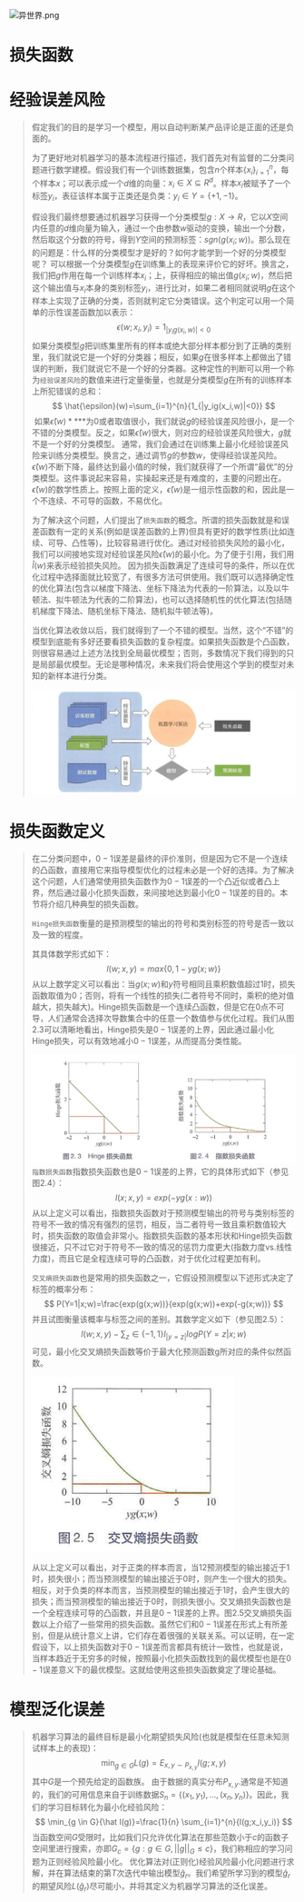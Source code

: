 ![异世界.png](https://upload-images.jianshu.io/upload_images/15675864-e39212ac990782cf.png?imageMogr2/auto-orient/strip%7CimageView2/2/w/1240)

# 损失函数

# 经验误差风险

>假定我们的目的是学习一个模型，用以自动判断某产品评论是正面的还是负面的。
>
>为了更好地对机器学习的基本流程进行描述，我们首先对有监督的二分类问题进行数学建模。假设我们有一个训练数据集，包含$n$个样本$\{x_i\}_{i=1}^n$，每个样本$x$；可以表示成一个$d$维的向量：$x_i \in X \subseteq R^d$。样本$x_{i}$被赋予了一个标签$y_i$，表征该样本属于正类还是负类：$y_i \in Y= \{+1,-1\}$。
>
>假设我们最终想要通过机器学习获得一个分类模型$g:X \to R$，它以$X$空间内任意的$d$维向量为输入，通过一个由参数$w$驱动的变换，输出一个分数，然后取这个分数的符号，得到$Y$空间的预测标签：$sgn(g(x_i;w))$。那么现在的问题是：什么样的分类模型才是好的？如何才能学到一个好的分类模型呢？
>    可以根据一个分类模型$g$在训练集上的表现来评价它的好坏。换言之，我们把$g$作用在每一个训练样本$x_i$；上，获得相应的输出值$g(x_i;w)$，然后把这个输出值与$x_i$本身的类别标签$y_i$，进行比对，如果二者相同就说明$g$在这个样本上实现了正确的分类，否则就判定它分类错误。这个判定可以用一个简单的示性误差函数加以表示：
>$$
>\epsilon(w;x_i,y_i)=1_{|y_ig(x_i,w)|<0}
>$$
>​	如果分类模型$g$把训练集里所有的样本或绝大部分样本都分到了正确的类别里，我们就说它是一个好的分类器；相反，如果$g$在很多样本上都做出了错误的判断，我们就说它不是一个好的分类器。这种定性的判断可以用一个称为`经验误差风险`的数值来进行定量衡量，也就是分类模型$g$在所有的训练样本上所犯错误的总和：
>$$
>\hat{\epsilon}(w)=\sum_{i=1}^{n}{1_{|y_ig(x_i,w)|<0}}
>$$
>​	如果$\hat{\epsilon}(w)**$**为0或者取值很小，我们就说$g$的经验误差风险很小，是一个不错的分类模型。反之，如果$\hat{\epsilon}(w)$很大，则对应的经验误差风险很大，$g$就不是一个好的分类模型。
>​    通常，我们会通过在训练集上最小化经验误差风险来训练分类模型。换言之，通过调节$g$的参数$w$，使得经验误差风险。$\hat{\epsilon}(w)$不断下降，最终达到最小值的时候，我们就获得了一个所谓“最优”的分类模型。这件事说起来容易，实操起来还是有难度的，主要的问题出在。$\hat{\epsilon}(w)$的数学性质上。按照上面的定义，$\hat{\epsilon}(w)$是一组示性函数的和，因此是一个不连续、不可导的函数，不易优化。
>
>​	为了解决这个问题，人们提出了`损失函数`的概念。所谓的损失函数就是和误差函数有一定的关系(例如是误差函数的上界)但具有更好的数学性质(比如连续、可导、凸性等)，比较容易进行优化。通过对经验损失风险的最小化，我们可以间接地实现对经验误差风险$\hat{\epsilon}(w)$的最小化。为了便于引用，我们用$\hat{l}(w)$来表示经验损失风险。
>​    因为损失函数满足了连续可导的条件，所以在优化过程中选择面就比较宽了，有很多方法可供使用。我们既可以选择确定性的优化算法(包含以梯度下降法、坐标下降法为代表的一阶算法，以及以牛顿法、拟牛顿法为代表的二阶算法)，也可以选择随机性的优化算法(包括随机梯度下降法、随机坐标下降法、随机拟牛顿法等)。
>
>​	当优化算法收敛以后，我们就得到了一个不错的模型。当然，这个“不错”的模型到底能有多好还要看损失函数的复杂程度。如果损失函数是个凸函数，则很容易通过上述方法找到全局最优模型；否则，多数情况下我们得到的只是局部最优模型。无论是哪种情况，未来我们将会使用这个学到的模型对未知的新样本进行分类。
>
>![1571560658397](res/Machine%20Learning%20Base/1571560658397.png)

# 损失函数定义

>在二分类问题中，$0-1$误差是最终的评价准则，但是因为它不是一个连续的凸函数，直接用它来指导模型优化的过程未必是一个好的选择。为了解决这个问题，人们通常使用损失函数作为$0-1$误差的一个凸近似或者凸上界，然后通过最小化损失函数，来间接地达到最小化$0-1$误差的目的。本节将介绍几种典型的损失函数。
>
>`Hinge损失函数`衡量的是预测模型的输出的符号和类别标签的符号是否一致以及一致的程度。
>
>其具体数学形式如下：
>$$
>l(w;x,y)=max\{0,1-yg(x;w)\}
>$$
>​	从以上数学定义可以看出：当$g(x;w)$和$y$符号相同且乘积数值超过1时，损失函数取值为0；否则，将有一个线性的损失(二者符号不同时，乘积的绝对值越大，损失越大)。Hinge损失函数是一个连续凸函数，但是它在0点不可导，人们通常会选择次导数集合中的任意一个数值参与优化过程。我们从图2.3可以清晰地看出，Hinge损失是$0-1$误差的上界，因此通过最小化Hinge损失，可以有效地减小$0-1$误差，从而提高分类性能。
>
>![1571560745676](res/Machine%20Learning%20Base/1571560745676.png)`指数损失函数`指数损失函数也是$0-1$误差的上界，它的具体形式如下（参见图2.4）：
>$$
>l(x;x,y)=exp(-yg(x:w))
>$$
>从以上定义可以看出，指数损失函数对于预测模型输出的符号与类别标签的符号不一致的情况有强烈的惩罚，相反，当二者符号一致且乘积数值较大时，损失函数的取值会非常小。指数损失函数的基本形状和Hinge损失函数很接近，只不过它对于符号不一致的情况的惩罚力度更大(指数力度vs.线性力度)，而且它是全程连续可导的凸函数，对于优化过程更加有利。
>
>`交叉熵损失函数`也是常用的损失函数之一，它假设预测模型以下述形式决定了标签的概率分布：
>$$
>P(Y=1|x;w)=\frac{exp(g(x;w))}{exp(g(x;w))+exp(-g(x;w))}
>$$
>并且试图衡量该概率与标签之间的差别。其数学定义如下（参见图2.5）：
>$$
>l(w;x,y)-\sum_z \in \{-1,1 \}{I_{|y=z|}}{}{logP(Y=z|x;w)}
>$$
>可见，最小化交叉熵损失函数等价于最大化预测函数g所对应的条件似然函数。
>
>![1571566807764](res/Machine%20Learning%20Base/1571566807764.png)
>
>从以上定义可以看出，对于正类的样本而言，当12预测模型的输出接近于1时，损失很小；而当预测模型的输出接近于0时，则产生一个很大的损失。相反，对于负类的样本而言，当预测模型的输出接近于1时，会产生很大的损失；而当预测模型的输出接近于0时，则损失很小。交叉熵损失函数也是一个全程连续可导的凸函数，并且是$0-1$误差的上界。图2.5交叉熵损失函数以上介绍了一些常用的损失函数。虽然它们和$0-1$误差在形式上有所差别，但是从统计意义上讲，它们存在着很强的关联关系。可以证明，在一定假设下，以上损失函数对于$0-1$误差而言都具有统计一致性，也就是说，当样本趋近于无穷多的时候，按照最小化损失函数找到的最优模型也是在$0-1$误差意义下的最优模型。这就给使用这些损失函数奠定了理论基础。
>
>

# 模型泛化误差

>机器学习算法的最终目标是最小化期望损失风险(也就是模型在任意未知测试样本上的表现)：
>$$
>\min_{g \in G}L(g)=E_{x,y \sim  P_{x,y}}l(g;x,y)
>$$
>其中$G$是一个预先给定的函数族。
>	由于数据的真实分布$P_{x,y}$.通常是不知道的，我们的可用信息来自于训练数据$S_n=\{(x_1,y_1),...,(x_n,y_n)\}$。因此，我们的学习目标转化为最小化经验风险：
>$$
>\min_{g \in G}{\hat l(g)}=\frac{1}{n} \sum_{i=1}^{n}{l(g;x_i,y_i)}
>$$
>当函数空间$G$受限时，比如我们只允许优化算法在那些范数小于$c$的函数子空间里进行搜索，亦即$G_c=\{g:g \in G, ||g||_G \leq c\}$，我们称相应的学习问题为正则经验风险最小化。
>优化算法对(正则化)经验风险最小化问题进行求解，并在算法结束的第$T$次迭代中输出模型$\hat g_r$。我们希望所学习到的模型$\hat g_r$的期望风险$L(\hat g_r)$尽可能小，并将其定义为机器学习算法的泛化误差。
>
>





